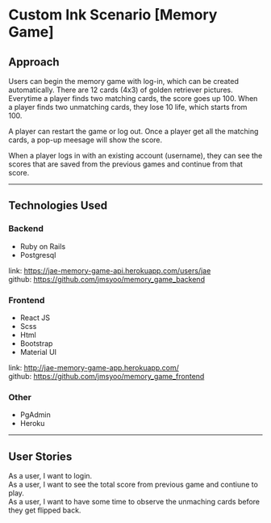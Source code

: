 # Custom Ink Scenario [Memory Game] 

## Approach
Users can begin the memory game with log-in, which can be created automatically. 
There are 12 cards (4x3) of golden retriever pictures. 
Everytime a player finds two matching cards, the score goes up 100. When a player finds two unmatching cards, they lose 10 life, which starts from 100. 

A player can restart the game or log out. Once a player get all the matching cards, a pop-up meesage will show the score.

When a player logs in with an existing account (username), they can see the scores that are saved from the previous games and continue from that score. 


<hr>

## Technologies Used
### Backend
- Ruby on Rails
- Postgresql

link: https://jae-memory-game-api.herokuapp.com/users/jae <br>
github: https://github.com/jmsyoo/memory_game_backend

### Frontend
- React JS
- Scss
- Html
- Bootstrap
- Material UI

link: http://jae-memory-game-app.herokuapp.com/<br>
github: https://github.com/jmsyoo/memory_game_frontend

### Other
- PgAdmin
- Heroku

<hr>

## User Stories
As a user, I want to login.<br>
As a user, I want to see the total score from previous game and contiune to play.<br>
As a user, I want to have some time to observe the unmaching cards before they get flipped back.
